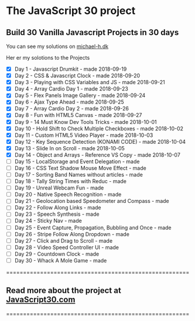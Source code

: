 # The JavaScript 30 project

## Build 30 Vanilla Javascript Projects in 30 days

You can see my solutions on [michael-h.dk](https://michael-h.dk)

Her er my solotions to the Projects

* [x] Day  1 - Javascript Drumkit - made 2018-09-19
* [x] Day  2 - CSS & Javascript Clock - made 2018-09-20
* [x] Day  3 - Playing with CSS Variables and JS - made 2018-09-21
* [x] Day  4 - Array Cardio Day 1 - made 2018-09-23
* [x] Day  5 - Flex Panels Image Gallery - made 2018-09-24
* [x] Day  6 - Ajax Type Ahead - made 2018-09-25
* [x] Day  7 - Array Cardio Day 2 - made 2018-09-26
* [x] Day  8 - Fun with HTML5 Canvas - made 2018-09-27
* [x] Day  9 - 14 Must Know Dev Tools Tricks - made 2018-10-01
* [x] Day 10 - Hold Shift to Check Multiple Checkboxes - made 2018-10-02
* [x] Day 11 - Custom HTML5 Video Player - made 2018-10-03
* [x] Day 12 - Key Sequence Detection (KONAMI CODE) - made 2018-10-04
* [x] Day 13 - Slide In on Scroll - made 2018-10-05
* [x] Day 14 - Object and Arrays - Reference VS Copy - made 2018-10-07
* [ ] Day 15 - LocalStorage and Event Delegation - made
* [ ] Day 16 - CSS Text Shadow Mouse Move Effect - made
* [ ] Day 17 - Sorting Band Names without articles - made
* [ ] Day 18 - Tally String Times with Reduc - made
* [ ] Day 19 - Unreal Webcam Fun - made
* [ ] Day 20 - Native Speech Recognition - made
* [ ] Day 21 - Geolocation based Speedometer and Compass - made
* [ ] Day 22 - Follow Along Links - made
* [ ] Day 23 - Speech Synthesis - made
* [ ] Day 24 - Sticky Nav - made
* [ ] Day 25 - Event Capture, Propagation, Bubbling and Once - made
* [ ] Day 26 - Stripe Follow Along Dropdown - made
* [ ] Day 27 - Click and Drag to Scroll - made
* [ ] Day 28 - Video Speed Controller UI - made
* [ ] Day 29 - Countdown Clock - made
* [ ] Day 30 - Whack A Mole Game - made

 ======================================================

## Read more about the project at [JavaScript30.com](https://javascript30.com/)

======================================================
